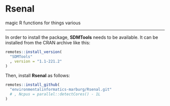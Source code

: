 Rsenal
======

magic R functions for things various

<hr>

In order to install the package, **SDMTools** needs to be available. It can be installed from the CRAN archive like this:

```r
remotes::install_version(
  "SDMTools"
  , version = "1.1-221.2"
)
```

Then, install **Rsenal** as follows:

```r
remotes::install_github(
  "environmentalinformatics-marburg/Rsenal.git"
  # , Ncpus = parallel::detectCores() - 1L
)
```

